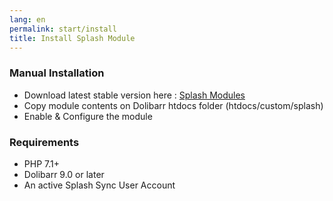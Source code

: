 ```yaml
---
lang: en
permalink: start/install
title: Install Splash Module
---
```


### Manual Installation

* Download latest stable version here : [Splash Modules](http://www.splashsync.com/en/)
* Copy module contents on Dolibarr htdocs folder (htdocs/custom/splash) 
* Enable & Configure the module

### Requirements

* PHP 7.1+
* Dolibarr 9.0 or later
* An active Splash Sync User Account
